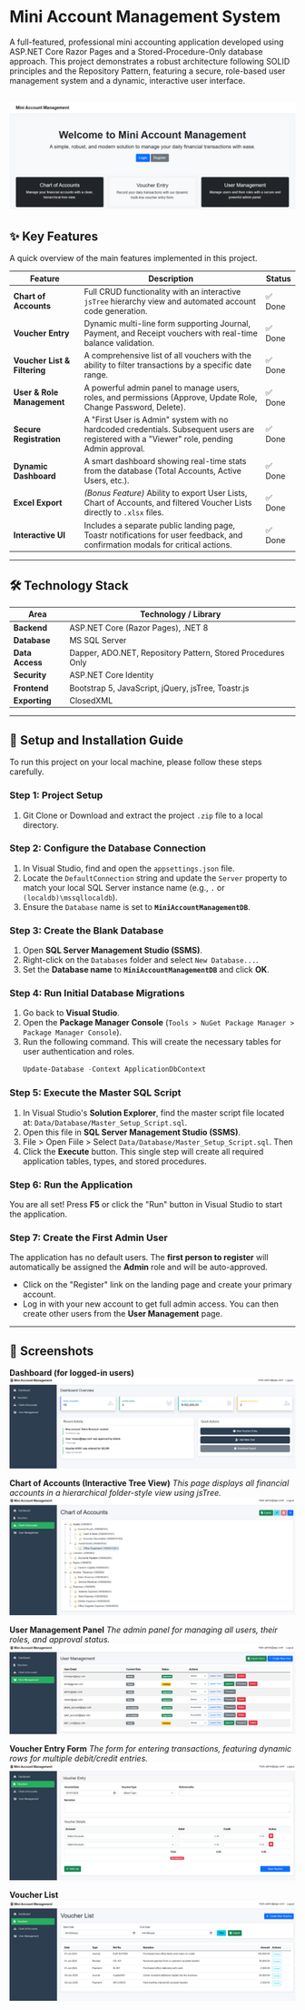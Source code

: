 # Mini Account Management System

A full-featured, professional mini accounting application developed using ASP.NET Core Razor Pages and a Stored-Procedure-Only database approach. This project demonstrates a robust architecture following SOLID principles and the Repository Pattern, featuring a secure, role-based user management system and a dynamic, interactive user interface.

## 

![Dashboard](/Screenshort's/Dashboard.png)
---

## ✨ Key Features

A quick overview of the main features implemented in this project.

| Feature                      | Description                                                                                                                                              | Status    |
| ---------------------------- | -------------------------------------------------------------------------------------------------------------------------------------------------------- | --------- |
| **Chart of Accounts** | Full CRUD functionality with an interactive `jsTree` hierarchy view and automated account code generation.                                                 | ✅ Done    |
| **Voucher Entry** | Dynamic multi-line form supporting Journal, Payment, and Receipt vouchers with real-time balance validation.                                             | ✅ Done    |
| **Voucher List & Filtering** | A comprehensive list of all vouchers with the ability to filter transactions by a specific date range.                                             | ✅ Done    |
| **User & Role Management** | A powerful admin panel to manage users, roles, and permissions (Approve, Update Role, Change Password, Delete).                                                   | ✅ Done    |
| **Secure Registration** | A "First User is Admin" system with no hardcoded credentials. Subsequent users are registered with a "Viewer" role, pending Admin approval.        | ✅ Done    |
| **Dynamic Dashboard** | A smart dashboard showing real-time stats from the database (Total Accounts, Active Users, etc.).                                                        | ✅ Done    |
| **Excel Export** | _(Bonus Feature)_ Ability to export User Lists, Chart of Accounts, and filtered Voucher Lists directly to `.xlsx` files.                             | ✅ Done    |
| **Interactive UI** | Includes a separate public landing page, Toastr notifications for user feedback, and confirmation modals for critical actions.                             | ✅ Done    |

---

## 🛠️ Technology Stack

| Area          | Technology / Library                                       |
| ------------- | ---------------------------------------------------------- |
| **Backend** | ASP.NET Core (Razor Pages), .NET 8                         |
| **Database** | MS SQL Server                                              |
| **Data Access** | Dapper, ADO.NET, Repository Pattern, Stored Procedures Only |
| **Security** | ASP.NET Core Identity                                      |
| **Frontend** | Bootstrap 5, JavaScript, jQuery, jsTree, Toastr.js         |
| **Exporting** | ClosedXML                                                  |

---

## 🚀 Setup and Installation Guide

To run this project on your local machine, please follow these steps carefully.

### Step 1: Project Setup
1.  Git Clone or Download and extract the project `.zip` file to a local directory.

### Step 2: Configure the Database Connection
1.  In Visual Studio, find and open the `appsettings.json` file.
2.  Locate the `DefaultConnection` string and update the `Server` property to match your local SQL Server instance name (e.g., `.` or `(localdb)\mssqllocaldb`).
3.  Ensure the `Database` name is set to **`MiniAccountManagementDB`**.

### Step 3: Create the Blank Database
1.  Open **SQL Server Management Studio (SSMS)**.
2.  Right-click on the `Databases` folder and select `New Database...`.
3.  Set the **Database name** to **`MiniAccountManagementDB`** and click **OK**.

### Step 4: Run Initial Database Migrations
1.  Go back to **Visual Studio**.
2.  Open the **Package Manager Console** (`Tools > NuGet Package Manager > Package Manager Console`).
3.  Run the following command. This will create the necessary tables for user authentication and roles.
    ```powershell
    Update-Database -Context ApplicationDbContext
    ```

### Step 5: Execute the Master SQL Script
1.  In Visual Studio's **Solution Explorer**, find the master script file located at: `Data/Database/Master_Setup_Script.sql`.
2.  Open this file in **SQL Server Management Studio (SSMS)**.
3.  File > Open Fiile > Select `Data/Database/Master_Setup_Script.sql`. Then
4.  Click the **Execute** button. This single step will create all required application tables, types, and stored procedures.

### Step 6: Run the Application
You are all set! Press **F5** or click the "Run" button in Visual Studio to start the application.

### Step 7: Create the First Admin User
The application has no default users. The **first person to register** will automatically be assigned the **Admin** role and will be auto-approved.
-   Click on the "Register" link on the landing page and create your primary account.
-   Log in with your new account to get full admin access. You can then create other users from the **User Management** page.

---

## 📸 Screenshots

**Dashboard (for logged-in users)**
![Dashboard](/Screenshort's/Dashboard_Overview.png)

**Chart of Accounts (Interactive Tree View)**
*This page displays all financial accounts in a hierarchical folder-style view using jsTree.*
![Chart of Accounts](/Screenshort's/ChartOfAccount.png)

**User Management Panel**
*The admin panel for managing all users, their roles, and approval status.*
![User Management](/Screenshort's/User_Management.png)

**Voucher Entry Form**
*The form for entering transactions, featuring dynamic rows for multiple debit/credit entries.*
![Voucher Entry](/Screenshort's/Voucher_ENtry.png)

**Voucher List**
![Landing Page](/Screenshort's/Voucher_list.png)
